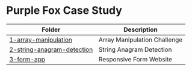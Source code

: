 # Purple Fox Case Study
| **Folder**                       | **Description**               |
|-----------------------------------|-------------------------------|
| [1-array-manipulation](1-array-manipulation/) | Array Manipulation Challenge |
| [2-string-anagram-detection](2-string-anagram-detection/) | String Anagram Detection      |
| [3-form-app](3-form-app/)         | Responsive Form Website        |